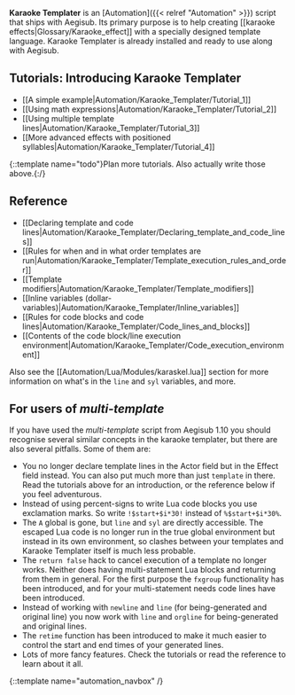 **Karaoke Templater** is an [Automation]({{< relref "Automation" >}}) script that ships with Aegisub. Its
primary purpose is to help creating [[karaoke effects|Glossary/Karaoke_effect]]
with a specially designed template language. Karaoke Templater is already
installed and ready to use along with Aegisub.

## Tutorials: Introducing Karaoke Templater  ##
* [[A simple example|Automation/Karaoke_Templater/Tutorial_1]]
* [[Using math expressions|Automation/Karaoke_Templater/Tutorial_2]]
* [[Using multiple template lines|Automation/Karaoke_Templater/Tutorial_3]]
* [[More advanced effects with positioned syllables|Automation/Karaoke_Templater/Tutorial_4]]

{::template name="todo"}Plan more tutorials. Also actually write those above.{:/}

## Reference  ##
* [[Declaring template and code lines|Automation/Karaoke_Templater/Declaring_template_and_code_lines]]
* [[Rules for when and in what order templates are run|Automation/Karaoke_Templater/Template_execution_rules_and_order]]
* [[Template modifiers|Automation/Karaoke_Templater/Template_modifiers]]
* [[Inline variables (dollar-variables)|Automation/Karaoke_Templater/Inline_variables]]
* [[Rules for code blocks and code lines|Automation/Karaoke_Templater/Code_lines_and_blocks]]
* [[Contents of the code block/line execution environment|Automation/Karaoke_Templater/Code_execution_environment]]

Also see the [[Automation/Lua/Modules/karaskel.lua]] section for more
information on what's in the `line` and `syl` variables, and more.

## For users of _multi-template_  ##
If you have used the _multi-template_ script from Aegisub 1.10 you should
recognise several similar concepts in the karaoke templater, but there are also
several pitfalls. Some of them are:

* You no longer declare template lines in the Actor field but in the Effect
  field instead. You can also put much more than just `template` in there. Read
  the tutorials above for an introduction, or the reference below if you feel
  adventurous.
* Instead of using percent-signs to write Lua code blocks you use exclamation
  marks. So write `!$start+$i*30!` instead of `%$start+$i*30%`.
* The `A` global is gone, but `line` and `syl` are directly accessible. The
  escaped Lua code is no longer run in the true global environment but instead
  in its own environment, so clashes between your templates and Karaoke
  Templater itself is much less probable.
* The `return false` hack to cancel execution of a template no longer works.
  Neither does having multi-statement Lua blocks and returning from them in
  general. For the first purpose the `fxgroup` functionality has been
  introduced, and for your multi-statement needs code lines have been
  introduced.
* Instead of working with `newline` and `line` (for being-generated and
  original line) you now work with `line` and `orgline` for being-generated and
  original lines.
* The `retime` function has been introduced to make it much easier to control
  the start and end times of your generated lines.
* Lots of more fancy features. Check the tutorials or read the reference to
  learn about it all.

{::template name="automation_navbox" /}
